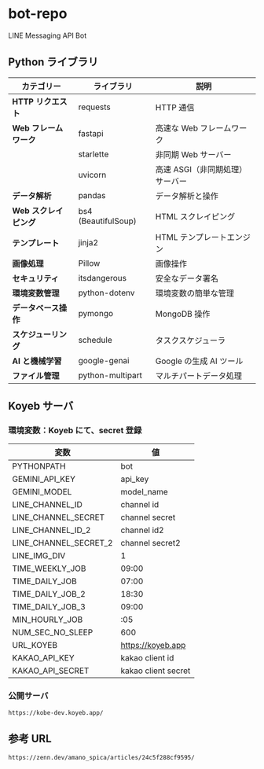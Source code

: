 # bot-repo

LINE Messaging API Bot

## Python ライブラリ

| カテゴリー             | ライブラリ          | 説明                            |
| ---------------------- | ------------------- | ------------------------------- |
| **HTTP リクエスト**    | requests            | HTTP 通信                       |
| **Web フレームワーク** | fastapi             | 高速な Web フレームワーク       |
|                        | starlette           | 非同期 Web サーバー             |
|                        | uvicorn             | 高速 ASGI（非同期処理）サーバー |
| **データ解析**         | pandas              | データ解析と操作                |
| **Web スクレイピング** | bs4 (BeautifulSoup) | HTML スクレイピング             |
| **テンプレート**       | jinja2              | HTML テンプレートエンジン       |
| **画像処理**           | Pillow              | 画像操作                        |
| **セキュリティ**       | itsdangerous        | 安全なデータ署名                |
| **環境変数管理**       | python-dotenv       | 環境変数の簡単な管理            |
| **データベース操作**   | pymongo             | MongoDB 操作                    |
| **スケジューリング**   | schedule            | タスクスケジューラ              |
| **AI と機械学習**      | google-genai        | Google の生成 AI ツール         |
| **ファイル管理**       | python-multipart    | マルチパートデータ処理          |

## Koyeb サーバ

### 環境変数：Koyeb にて、secret 登録

| 変数                  | 値                  |
| --------------------- | ------------------- |
| PYTHONPATH            | bot                 |
| GEMINI_API_KEY        | api_key             |
| GEMINI_MODEL          | model_name          |
| LINE_CHANNEL_ID       | channel id          |
| LINE_CHANNEL_SECRET   | channel secret      |
| LINE_CHANNEL_ID_2     | channel id2         |
| LINE_CHANNEL_SECRET_2 | channel secret2     |
| LINE_IMG_DIV          | 1                   |
| TIME_WEEKLY_JOB       | 09:00               |
| TIME_DAILY_JOB        | 07:00               |
| TIME_DAILY_JOB_2      | 18:30               |
| TIME_DAILY_JOB_3      | 09:00               |
| MIN_HOURLY_JOB        | :05                 |
| NUM_SEC_NO_SLEEP      | 600                 |
| URL_KOYEB             | https://koyeb.app   |
| KAKAO_API_KEY         | kakao client id     |
| KAKAO_API_SECRET      | kakao client secret |

### 公開サーバ

```
https://kobe-dev.koyeb.app/
```

## 参考 URL

```
https://zenn.dev/amano_spica/articles/24c5f288cf9595/
```
